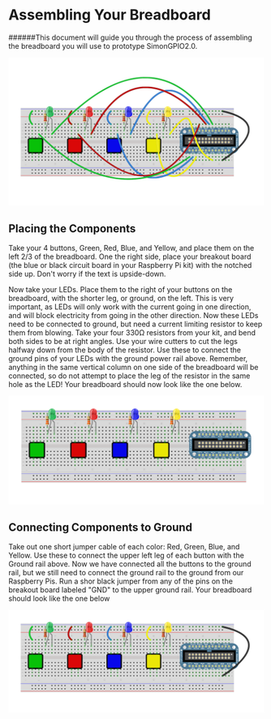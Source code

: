 Assembling Your Breadboard
==========================
######This document will guide you through the process of assembling the breadboard you will use to prototype SimonGPIO2.0. 

![Welcome To Your Doom!](https://raw.githubusercontent.com/FabCamp/SimonGPIO2.0/master/Images/BreadBoard%20Full.png)

Placing the Components
----------------------

Take your 4 buttons, Green, Red, Blue, and Yellow, and place them on the left 2/3 of the breadboard. One the right side, place your breakout board (the blue or black circuit board in your Raspberry Pi kit) with the notched side up. Don't worry if the text is upside-down. 

Now take your LEDs. Place them to the right of your buttons on the breadboard, with the shorter leg, or ground, on the left. This is very important, as LEDs will only work with the current going in one direction, and will block electricity from going in the other direction. Now these LEDs need to be connected to ground, but need a current limiting resistor to keep them from blowing. Take your four 330Ω resistors from your kit, and bend both sides to be at right angles. Use your wire cutters to cut the legs halfway down from the body of the resistor. Use these to connect the ground pins of your LEDs with the ground power rail above. Remember, anything in the same vertical column on one side of the breadboard will be connected, so do not attempt to place the leg of the resistor in the same hole as the LED! Your breadboard should now look like the one below.

![Breadboard conponents only](https://raw.githubusercontent.com/FabCamp/SimonGPIO2.0/master/Images/BreadBoard%20No-Wires.png)

Connecting Components to Ground
-------------------------------

Take out one short jumper cable of each color: Red, Green, Blue, and Yellow. Use these to connect the upper left leg of each button with the Ground rail above. Now we have connected all the buttons to the ground rail, but we still need to connect the ground rail to the ground from our Raspberry Pis. Run a shor black jumper from any of the pins on the breakout board labeled "GND" to the upper ground rail. Your breadboard should look like the one below

![Ground wires only](https://raw.githubusercontent.com/FabCamp/SimonGPIO2.0/master/Images/BreadBoard%20GND-Wires.png)
